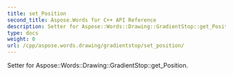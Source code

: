 ```yaml
---
title: set_Position
second_title: Aspose.Words for C++ API Reference
description: Setter for Aspose::Words::Drawing::GradientStop::get_Position. 
type: docs
weight: 0
url: /cpp/aspose.words.drawing/gradientstop/set_position/
---
```


Setter for Aspose::Words::Drawing::GradientStop::get_Position. 

